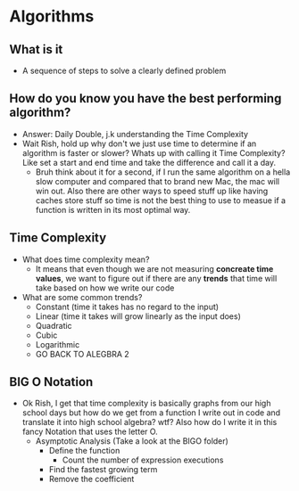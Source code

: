 # Algorithms

## What is it
* A sequence of steps to solve a clearly defined problem

## How do you know you have the best performing algorithm?
* Answer: Daily Double, j.k understanding the Time Complexity
* Wait Rish, hold up why don't we just use time to determine if an algorithm is faster or slower? Whats up with calling it Time Complexity? Like set a start and end time and take the difference and call it a day.
  * Bruh think about it for a second, if I run the same algorithm on a hella slow computer and compared that to brand new Mac, the mac will win out. Also there are other ways to speed stuff up like having caches store stuff so time is not the best thing to use to measue if a function is written in its most optimal way.

## Time Complexity
* What does time complexity mean?
  * It means that even though we are not measuring **concreate time values**, we want to figure out if there are any **trends** that time will take based on how we write our code
* What are some common trends?
  * Constant (time it takes has no regard to the input)
  * Linear (time it takes will grow linearly as the input does)
  * Quadratic
  * Cubic
  * Logarithmic
  * GO BACK TO ALEGBRA 2

## BIG O Notation
* Ok Rish, I get that time complexity is basically graphs from our high school days but how do we get from a function I write out in code and translate it into high school algebra? wtf? Also how do I write it in this fancy Notation that uses the letter O.
  * Asymptotic Analysis (Take a look at the BIGO folder)
    * Define the function
      * Count the number of expression executions
    * Find the fastest growing term
    * Remove the coefficient